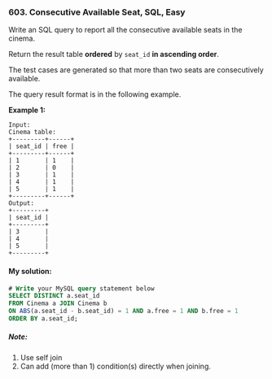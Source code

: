 ### 603. Consecutive Available Seat, SQL, Easy

Write an SQL query to report all the consecutive available seats in the cinema.

Return the result table **ordered** by `seat_id` **in ascending order**.

The test cases are generated so that more than two seats are consecutively available.

The query result format is in the following example.

 

**Example 1:**

```
Input: 
Cinema table:
+---------+------+
| seat_id | free |
+---------+------+
| 1       | 1    |
| 2       | 0    |
| 3       | 1    |
| 4       | 1    |
| 5       | 1    |
+---------+------+
Output: 
+---------+
| seat_id |
+---------+
| 3       |
| 4       |
| 5       |
+---------+
```

#### My solution:
```SQL
# Write your MySQL query statement below
SELECT DISTINCT a.seat_id
FROM Cinema a JOIN Cinema b
ON ABS(a.seat_id - b.seat_id) = 1 AND a.free = 1 AND b.free = 1 
ORDER BY a.seat_id;
```



##### Note:

1. Use self join
1. Can add (more than 1) condition(s) directly when joining.

